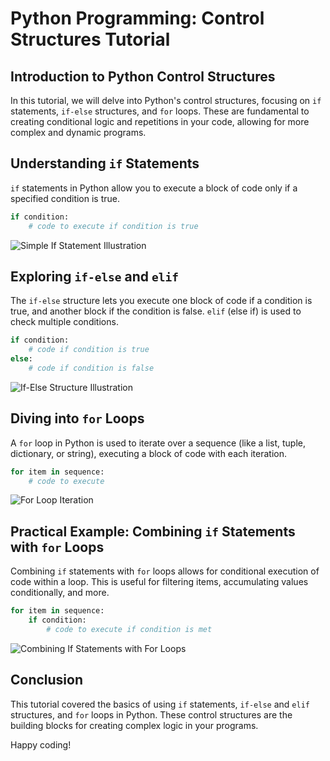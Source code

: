 
# Python Programming: Control Structures Tutorial

## Introduction to Python Control Structures

In this tutorial, we will delve into Python's control structures, focusing on `if` statements, `if-else` structures, and `for` loops. These are fundamental to creating conditional logic and repetitions in your code, allowing for more complex and dynamic programs.

## Understanding `if` Statements

`if` statements in Python allow you to execute a block of code only if a specified condition is true.

```python
if condition:
    # code to execute if condition is true
```

![Simple If Statement Illustration](Create_a_detailed_educational_illustration_showcas.png)

## Exploring `if-else` and `elif`

The `if-else` structure lets you execute one block of code if a condition is true, and another block if the condition is false. `elif` (else if) is used to check multiple conditions.

```python
if condition:
    # code if condition is true
else:
    # code if condition is false
```

![If-Else Structure Illustration](Design_an_engaging_educational_illustration_that_e.png)

## Diving into `for` Loops

A `for` loop in Python is used to iterate over a sequence (like a list, tuple, dictionary, or string), executing a block of code with each iteration.

```python
for item in sequence:
    # code to execute
```

![For Loop Iteration](Illustrate_a_conceptual_diagram_that_demonstrates_.png)

## Practical Example: Combining `if` Statements with `for` Loops

Combining `if` statements with `for` loops allows for conditional execution of code within a loop. This is useful for filtering items, accumulating values conditionally, and more.

```python
for item in sequence:
    if condition:
        # code to execute if condition is met
```

![Combining If Statements with For Loops](Create_a_visual_explanation_of_combining_if_statem.png)

## Conclusion

This tutorial covered the basics of using `if` statements, `if-else` and `elif` structures, and `for` loops in Python. These control structures are the building blocks for creating complex logic in your programs.

Happy coding!
